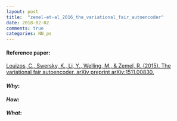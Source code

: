 ```yaml
---
layout: post
title:  "zemel-et-al_2016_the_variational_fair_autoencoder"
date: 2018-02-02
comments: true
categories: NN_ps
---
```

#### **Reference paper**:
[Louizos, C., Swersky, K., Li, Y., Welling, M., & Zemel, R. (2015). The variational fair autoencoder. arXiv preprint arXiv:1511.00830.](https://arxiv.org/pdf/1511.00830.pdf)

#### **_Why_:**


#### **_How_:**


#### **_What_:**
